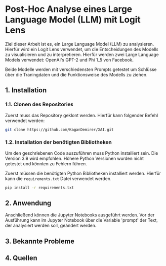 # Post-Hoc Analyse eines Large Language Model (LLM) mit Logit Lens

Ziel dieser Arbeit ist es, ein Large Language Model (LLM) zu analysieren. Hierfür wird ein Logit Lens verwendet, um die Entscheidungen des Modells zu visualisieren und zu interpretieren. Hierfür werden zwei Large Language Models verwendet: OpenAI's GPT-2 und Phi 1_5 von Facebook.

Beide Modelle werden mit verschiedensten Prompts getestet um Schlüsse über die Traningdaten und die Funktionsweise des Modells zu ziehen.

<!-- 
Wichtig! Python 3.9! Höhere Versionen funktionieren nicht! -->

## 1. Installation

### 1.1. Clonen des Repositories

Zuerst muss das Repository geklont werden. Hierfür kann folgender Befehl verwendet werden:

```bash
git clone https://github.com/KaganDemirer/XAI.git
```

### 1.2. Installation der benötigten Bibliotheken

Um den geschriebenen Code auszuführen muss Python installiert sein. Die Version 3.9 wird empfohlen.
Höhere Python Versionen wurden nicht getestet und könnten zu Fehlern führen.

Zuerst müssen die benötigten Python Bibliotheken installiert werden. Hierfür kann die `requirements.txt` Datei verwendet werden.

```bash
pip install -r requirements.txt
```


## 2. Anwendung

Anschließend können die Jupyter Notebooks ausgeführt werden. Vor der Ausführung kann im Jupyter Notebook über die Variable 'prompt' der Text, der analysiert werden soll, geändert werden.

## 3. Bekannte Probleme

## 4. Quellen


